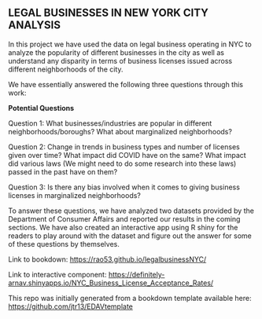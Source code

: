 ## LEGAL BUSINESSES IN NEW YORK CITY ANALYSIS

In this project we have used the data on legal business operating in NYC to analyze the popularity of different businesses in the city as well as understand any disparity in terms of business licenses issued across different neighborhoods of the city.

We have essentially answered the following three questions through this work:

**Potential Questions**

Question 1: What businesses/industries are popular in different neighborhoods/boroughs? What about marginalized neighborhoods?

Question 2: Change in trends in business types and number of licenses given over time? What impact did COVID have on the same? What impact did various laws (We might need to do some research into these laws) passed in the past have on them? 

Question 3: Is there any bias involved when it comes to giving business licenses in marginalized neighborhoods?

To answer these questions, we have analyzed two datasets provided by the Department of Consumer Affairs and reported our results in the coming sections. We have also created an interactive app using R shiny for the readers to play around with the dataset and figure out the answer for some of these questions by themselves.


Link to bookdown: https://rao53.github.io/legalbusinessNYC/

Link to interactive component: https://definitely-arnav.shinyapps.io/NYC_Business_License_Acceptance_Rates/


This repo was initially generated from a bookdown template available here: https://github.com/jtr13/EDAVtemplate
